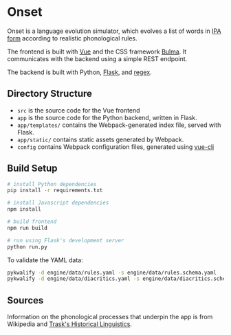 # Onset

Onset is a language evolution simulator, which evolves a list of words
in [IPA form](https://en.wikipedia.org/wiki/International_Phonetic_Alphabet)
according to realistic phonological rules.

The frontend is built with [Vue](https://vuejs.org/) and the CSS
framework [Bulma](http://bulma.io/). It communicates with the backend using a
simple REST endpoint.

The backend is built with Python, [Flask](http://flask.pocoo.org/),
and [regex](https://pypi.python.org/pypi/regex).

## Directory Structure

+ `src` is the source code for the Vue frontend
+ `app` is the source code for the Python backend, written in Flask.
+ `app/templates/` contains the Webpack-generated index file, served with Flask.
+ `app/static/` contains static assets generated by Webpack.
+ `config` contains Webpack configuration files, generated using [vue-cli](https://github.com/vuejs/vue-cli)

## Build Setup

``` bash
# install Python dependencies
pip install -r requirements.txt

# install Javascript dependencies
npm install

# build frontend
npm run build

# run using Flask's development server
python run.py
```

To validate the YAML data:

``` bash
pykwalify -d engine/data/rules.yaml -s engine/data/rules.schema.yaml
pykwalify -d engine/data/diacritics.yaml -s engine/data/diacritics.schema.yaml
```

## Sources

Information on the phonological processes that underpin the app is from
Wikipedia
and
[Trask's Historical Linguistics](https://www.amazon.com/Trasks-Historical-Linguistics-Larry-Trask/dp/0340927658).
